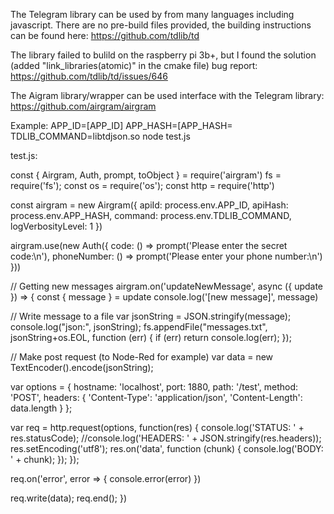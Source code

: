 The Telegram library can be used by from many languages including javascript. 
There are no pre-build files provided, the building instructions can be found here:
https://github.com/tdlib/td

The library failed to bulild on the raspberry pi 3b+, but I found the solution (added "link_libraries(atomic)" in the cmake file) bug report: 
https://github.com/tdlib/td/issues/646

The Aigram library/wrapper can be used interface with the Telegram library:
https://github.com/airgram/airgram

Example:
APP_ID=[APP_ID] APP_HASH=[APP_HASH= TDLIB_COMMAND=libtdjson.so node test.js

test.js:

const { Airgram, Auth, prompt, toObject } = require('airgram')
fs = require('fs');
const os = require('os');
const http = require('http')

const airgram = new Airgram({
  apiId: process.env.APP_ID,
  apiHash: process.env.APP_HASH,
  command: process.env.TDLIB_COMMAND,
  logVerbosityLevel: 1
})

airgram.use(new Auth({
  code: () => prompt('Please enter the secret code:\n'),
  phoneNumber: () => prompt('Please enter your phone number:\n')
}))

// Getting new messages
airgram.on('updateNewMessage', async ({ update }) => {
  const { message } = update
  console.log('[new message]', message)

  // Write message to a file
  var jsonString = JSON.stringify(message);
  console.log("json:", jsonString);
  fs.appendFile("messages.txt", jsonString+os.EOL, function (err) {
    if (err) return console.log(err);
  });

// Make post request (to Node-Red for example)
var data = new TextEncoder().encode(jsonString);

var options = {
   hostname: 'localhost',
   port: 1880,
   path: '/test',
   method: 'POST',
   headers: {
    'Content-Type': 'application/json',
    'Content-Length': data.length
  }
  };

  var req = http.request(options, function(res) {
  console.log('STATUS: ' + res.statusCode);
  //console.log('HEADERS: ' + JSON.stringify(res.headers));
  res.setEncoding('utf8');
  res.on('data', function (chunk) {
    console.log('BODY: ' + chunk);
  });
});

  req.on('error', error => {
    console.error(error)
  })

  req.write(data);
  req.end();
})
